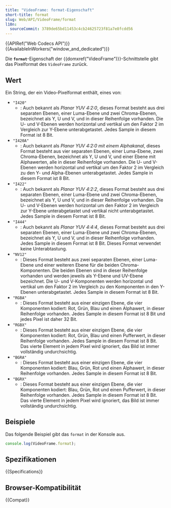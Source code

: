 ```yaml
---
title: "VideoFrame: format-Eigenschaft"
short-title: format
slug: Web/API/VideoFrame/format
l10n:
  sourceCommit: 3789de65bd11453c4cb24625723f81a7e8fcdd56
---
```


{{APIRef("Web Codecs API")}}{{AvailableInWorkers("window_and_dedicated")}}

Die **`format`**-Eigenschaft der {{domxref("VideoFrame")}}-Schnittstelle gibt das Pixelformat des `VideoFrame` zurück.

## Wert

Ein String, der ein Video-Pixelformat enthält, eines von:

- `"I420"`
  - : Auch bekannt als _Planar YUV 4:2:0_, dieses Format besteht aus drei separaten Ebenen, einer Luma-Ebene und zwei Chroma-Ebenen, bezeichnet als Y, U und V, und in dieser Reihenfolge vorhanden. Die U- und V-Ebenen werden horizontal und vertikal um den Faktor 2 im Vergleich zur Y-Ebene unterabgetastet. Jedes Sample in diesem Format ist 8 Bit.
- `"I420A"`
  - : Auch bekannt als _Planar YUV 4:2:0 mit einem Alphakanal_, dieses Format besteht aus vier separaten Ebenen, einer Luma-Ebene, zwei Chroma-Ebenen, bezeichnet als Y, U und V, und einer Ebene mit Alphawerten, alle in dieser Reihenfolge vorhanden. Die U- und V-Ebenen werden horizontal und vertikal um den Faktor 2 im Vergleich zu den Y- und Alpha-Ebenen unterabgetastet. Jedes Sample in diesem Format ist 8 Bit.
- `"I422"`
  - : Auch bekannt als _Planar YUV 4:2:2_, dieses Format besteht aus drei separaten Ebenen, einer Luma-Ebene und zwei Chroma-Ebenen, bezeichnet als Y, U und V, und in dieser Reihenfolge vorhanden. Die U- und V-Ebenen werden horizontal um den Faktor 2 im Vergleich zur Y-Ebene unterabgetastet und vertikal nicht unterabgetastet. Jedes Sample in diesem Format ist 8 Bit.
- `"I444"`
  - : Auch bekannt als _Planar YUV 4:4:4_, dieses Format besteht aus drei separaten Ebenen, einer Luma-Ebene und zwei Chroma-Ebenen, bezeichnet als Y, U und V, und in dieser Reihenfolge vorhanden. Jedes Sample in diesem Format ist 8 Bit. Dieses Format verwendet keine Unterabtastung.
- `"NV12"`
  - : Dieses Format besteht aus zwei separaten Ebenen, einer Luma-Ebene und einer weiteren Ebene für die beiden Chroma-Komponenten. Die beiden Ebenen sind in dieser Reihenfolge vorhanden und werden jeweils als Y-Ebene und UV-Ebene bezeichnet. Die U- und V-Komponenten werden horizontal und vertikal um den Faktor 2 im Vergleich zu den Komponenten in den Y-Ebenen unterabgetastet. Jedes Sample in diesem Format ist 8 Bit.
- `"RGBA"`
  - : Dieses Format besteht aus einer einzigen Ebene, die vier Komponenten kodiert: Rot, Grün, Blau und einen Alphawert, in dieser Reihenfolge vorhanden. Jedes Sample in diesem Format ist 8 Bit und jedes Pixel ist daher 32 Bit.
- `"RGBX"`
  - : Dieses Format besteht aus einer einzigen Ebene, die vier Komponenten kodiert: Rot, Grün, Blau und einen Pufferwert, in dieser Reihenfolge vorhanden. Jedes Sample in diesem Format ist 8 Bit. Das vierte Element in jedem Pixel wird ignoriert, das Bild ist immer vollständig undurchsichtig.
- `"BGRA"`
  - : Dieses Format besteht aus einer einzigen Ebene, die vier Komponenten kodiert: Blau, Grün, Rot und einen Alphawert, in dieser Reihenfolge vorhanden. Jedes Sample in diesem Format ist 8 Bit.
- `"BGRX"`
  - : Dieses Format besteht aus einer einzigen Ebene, die vier Komponenten kodiert: Blau, Grün, Rot und einen Pufferwert, in dieser Reihenfolge vorhanden. Jedes Sample in diesem Format ist 8 Bit. Das vierte Element in jedem Pixel wird ignoriert, das Bild ist immer vollständig undurchsichtig.

## Beispiele

Das folgende Beispiel gibt das `format` in der Konsole aus.

```js
console.log(VideoFrame.format);
```

## Spezifikationen

{{Specifications}}

## Browser-Kompatibilität

{{Compat}}

